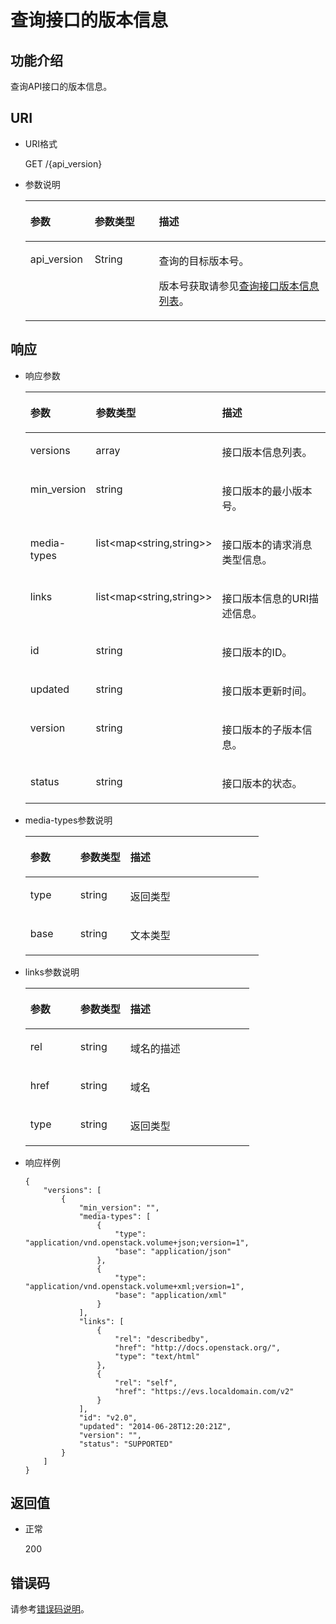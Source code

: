 # 查询接口的版本信息<a name="ZH-CN_TOPIC_0060116785"></a>

## 功能介绍<a name="section19390540"></a>

查询API接口的版本信息。

## URI<a name="section40297137"></a>

-   URI格式

    GET /\{api\_version\}

-   参数说明

    <a name="table1713182113123"></a>
    <table><thead align="left"><tr id="row572082112129"><th class="cellrowborder" valign="top" width="21.43%" id="mcps1.1.4.1.1"><p id="p117213216122"><a name="p117213216122"></a><a name="p117213216122"></a>参数</p>
    </th>
    <th class="cellrowborder" valign="top" width="21.43%" id="mcps1.1.4.1.2"><p id="p13722182141217"><a name="p13722182141217"></a><a name="p13722182141217"></a>参数类型</p>
    </th>
    <th class="cellrowborder" valign="top" width="57.14%" id="mcps1.1.4.1.3"><p id="p18727112115122"><a name="p18727112115122"></a><a name="p18727112115122"></a>描述</p>
    </th>
    </tr>
    </thead>
    <tbody><tr id="row672911211121"><td class="cellrowborder" valign="top" width="21.43%" headers="mcps1.1.4.1.1 "><p id="p92913260121"><a name="p92913260121"></a><a name="p92913260121"></a>api_version</p>
    </td>
    <td class="cellrowborder" valign="top" width="21.43%" headers="mcps1.1.4.1.2 "><p id="p20735172151211"><a name="p20735172151211"></a><a name="p20735172151211"></a>String</p>
    </td>
    <td class="cellrowborder" valign="top" width="57.14%" headers="mcps1.1.4.1.3 "><p id="p19737221161217"><a name="p19737221161217"></a><a name="p19737221161217"></a>查询的目标版本号。</p>
    <p id="p146027478121"><a name="p146027478121"></a><a name="p146027478121"></a>版本号获取请参见<a href="查询接口版本信息列表.md">查询接口版本信息列表</a>。</p>
    </td>
    </tr>
    </tbody>
    </table>


## 响应<a name="section42842654"></a>

-   响应参数

    <a name="table49541177222812"></a>
    <table><thead align="left"><tr id="row31307356222812"><th class="cellrowborder" valign="top" width="21.43%" id="mcps1.1.4.1.1"><p id="p52867918222812"><a name="p52867918222812"></a><a name="p52867918222812"></a>参数</p>
    </th>
    <th class="cellrowborder" valign="top" width="21.43%" id="mcps1.1.4.1.2"><p id="p54442989222812"><a name="p54442989222812"></a><a name="p54442989222812"></a>参数类型</p>
    </th>
    <th class="cellrowborder" valign="top" width="57.14%" id="mcps1.1.4.1.3"><p id="p47079504222812"><a name="p47079504222812"></a><a name="p47079504222812"></a>描述</p>
    </th>
    </tr>
    </thead>
    <tbody><tr id="row55343460222812"><td class="cellrowborder" valign="top" width="21.43%" headers="mcps1.1.4.1.1 "><p id="p831087143243"><a name="p831087143243"></a><a name="p831087143243"></a>versions</p>
    </td>
    <td class="cellrowborder" valign="top" width="21.43%" headers="mcps1.1.4.1.2 "><p id="p209233143243"><a name="p209233143243"></a><a name="p209233143243"></a>array</p>
    </td>
    <td class="cellrowborder" valign="top" width="57.14%" headers="mcps1.1.4.1.3 "><p id="p30605571143243"><a name="p30605571143243"></a><a name="p30605571143243"></a>接口版本信息列表。</p>
    </td>
    </tr>
    <tr id="row49897554222812"><td class="cellrowborder" valign="top" width="21.43%" headers="mcps1.1.4.1.1 "><p id="p31318845143243"><a name="p31318845143243"></a><a name="p31318845143243"></a>min_version</p>
    </td>
    <td class="cellrowborder" valign="top" width="21.43%" headers="mcps1.1.4.1.2 "><p id="p53798498143243"><a name="p53798498143243"></a><a name="p53798498143243"></a>string</p>
    </td>
    <td class="cellrowborder" valign="top" width="57.14%" headers="mcps1.1.4.1.3 "><p id="p46434022143243"><a name="p46434022143243"></a><a name="p46434022143243"></a>接口版本的最小版本号。</p>
    </td>
    </tr>
    <tr id="row15692876222812"><td class="cellrowborder" valign="top" width="21.43%" headers="mcps1.1.4.1.1 "><p id="p27535301143243"><a name="p27535301143243"></a><a name="p27535301143243"></a>media-types</p>
    </td>
    <td class="cellrowborder" valign="top" width="21.43%" headers="mcps1.1.4.1.2 "><p id="p15766871143243"><a name="p15766871143243"></a><a name="p15766871143243"></a>list&lt;map&lt;string,string&gt;&gt;</p>
    </td>
    <td class="cellrowborder" valign="top" width="57.14%" headers="mcps1.1.4.1.3 "><p id="p31685730143243"><a name="p31685730143243"></a><a name="p31685730143243"></a>接口版本的请求消息类型信息。</p>
    </td>
    </tr>
    <tr id="row54402779222812"><td class="cellrowborder" valign="top" width="21.43%" headers="mcps1.1.4.1.1 "><p id="p13448319143243"><a name="p13448319143243"></a><a name="p13448319143243"></a>links</p>
    </td>
    <td class="cellrowborder" valign="top" width="21.43%" headers="mcps1.1.4.1.2 "><p id="p31184311191352"><a name="p31184311191352"></a><a name="p31184311191352"></a>list&lt;map&lt;string,string&gt;&gt;</p>
    </td>
    <td class="cellrowborder" valign="top" width="57.14%" headers="mcps1.1.4.1.3 "><p id="p28790367143243"><a name="p28790367143243"></a><a name="p28790367143243"></a>接口版本信息的URI描述信息。</p>
    </td>
    </tr>
    <tr id="row23073040222812"><td class="cellrowborder" valign="top" width="21.43%" headers="mcps1.1.4.1.1 "><p id="p50212078143243"><a name="p50212078143243"></a><a name="p50212078143243"></a>id</p>
    </td>
    <td class="cellrowborder" valign="top" width="21.43%" headers="mcps1.1.4.1.2 "><p id="p40646554143243"><a name="p40646554143243"></a><a name="p40646554143243"></a>string</p>
    </td>
    <td class="cellrowborder" valign="top" width="57.14%" headers="mcps1.1.4.1.3 "><p id="p58524749143243"><a name="p58524749143243"></a><a name="p58524749143243"></a>接口版本的ID。</p>
    </td>
    </tr>
    <tr id="row52652485222812"><td class="cellrowborder" valign="top" width="21.43%" headers="mcps1.1.4.1.1 "><p id="p50414043143243"><a name="p50414043143243"></a><a name="p50414043143243"></a>updated</p>
    </td>
    <td class="cellrowborder" valign="top" width="21.43%" headers="mcps1.1.4.1.2 "><p id="p57005649143243"><a name="p57005649143243"></a><a name="p57005649143243"></a>string</p>
    </td>
    <td class="cellrowborder" valign="top" width="57.14%" headers="mcps1.1.4.1.3 "><p id="p16367207143243"><a name="p16367207143243"></a><a name="p16367207143243"></a>接口版本更新时间。</p>
    </td>
    </tr>
    <tr id="row2625553314335"><td class="cellrowborder" valign="top" width="21.43%" headers="mcps1.1.4.1.1 "><p id="p35634222143315"><a name="p35634222143315"></a><a name="p35634222143315"></a>version</p>
    </td>
    <td class="cellrowborder" valign="top" width="21.43%" headers="mcps1.1.4.1.2 "><p id="p690833143315"><a name="p690833143315"></a><a name="p690833143315"></a>string</p>
    </td>
    <td class="cellrowborder" valign="top" width="57.14%" headers="mcps1.1.4.1.3 "><p id="p36267691143315"><a name="p36267691143315"></a><a name="p36267691143315"></a>接口版本的子版本信息。</p>
    </td>
    </tr>
    <tr id="row3428178414338"><td class="cellrowborder" valign="top" width="21.43%" headers="mcps1.1.4.1.1 "><p id="p65363382143315"><a name="p65363382143315"></a><a name="p65363382143315"></a>status</p>
    </td>
    <td class="cellrowborder" valign="top" width="21.43%" headers="mcps1.1.4.1.2 "><p id="p59942555143315"><a name="p59942555143315"></a><a name="p59942555143315"></a>string</p>
    </td>
    <td class="cellrowborder" valign="top" width="57.14%" headers="mcps1.1.4.1.3 "><p id="p25161763143315"><a name="p25161763143315"></a><a name="p25161763143315"></a>接口版本的状态。</p>
    </td>
    </tr>
    </tbody>
    </table>

-   media-types参数说明

    <a name="table1723912303523"></a>
    <table><thead align="left"><tr id="row1572605203523"><th class="cellrowborder" valign="top" width="21.43%" id="mcps1.1.4.1.1"><p id="p4956457303630"><a name="p4956457303630"></a><a name="p4956457303630"></a>参数</p>
    </th>
    <th class="cellrowborder" valign="top" width="21.43%" id="mcps1.1.4.1.2"><p id="p5530748603630"><a name="p5530748603630"></a><a name="p5530748603630"></a>参数类型</p>
    </th>
    <th class="cellrowborder" valign="top" width="57.14%" id="mcps1.1.4.1.3"><p id="p1479139303630"><a name="p1479139303630"></a><a name="p1479139303630"></a>描述</p>
    </th>
    </tr>
    </thead>
    <tbody><tr id="row4241971403523"><td class="cellrowborder" valign="top" width="21.43%" headers="mcps1.1.4.1.1 "><p id="p1344484103523"><a name="p1344484103523"></a><a name="p1344484103523"></a>type</p>
    </td>
    <td class="cellrowborder" valign="top" width="21.43%" headers="mcps1.1.4.1.2 "><p id="p1529029903523"><a name="p1529029903523"></a><a name="p1529029903523"></a>string</p>
    </td>
    <td class="cellrowborder" valign="top" width="57.14%" headers="mcps1.1.4.1.3 "><p id="p5901344603523"><a name="p5901344603523"></a><a name="p5901344603523"></a>返回类型</p>
    </td>
    </tr>
    <tr id="row6135897003523"><td class="cellrowborder" valign="top" width="21.43%" headers="mcps1.1.4.1.1 "><p id="p402067503523"><a name="p402067503523"></a><a name="p402067503523"></a>base</p>
    </td>
    <td class="cellrowborder" valign="top" width="21.43%" headers="mcps1.1.4.1.2 "><p id="p5723929303523"><a name="p5723929303523"></a><a name="p5723929303523"></a>string</p>
    </td>
    <td class="cellrowborder" valign="top" width="57.14%" headers="mcps1.1.4.1.3 "><p id="p580387503523"><a name="p580387503523"></a><a name="p580387503523"></a>文本类型</p>
    </td>
    </tr>
    </tbody>
    </table>

-   links参数说明

    <a name="table35183803523"></a>
    <table><thead align="left"><tr id="row1099838503523"><th class="cellrowborder" valign="top" width="22.352235223522353%" id="mcps1.1.4.1.1"><p id="p1845402603523"><a name="p1845402603523"></a><a name="p1845402603523"></a>参数</p>
    </th>
    <th class="cellrowborder" valign="top" width="22.352235223522353%" id="mcps1.1.4.1.2"><p id="p1838114303523"><a name="p1838114303523"></a><a name="p1838114303523"></a>参数类型</p>
    </th>
    <th class="cellrowborder" valign="top" width="55.295529552955294%" id="mcps1.1.4.1.3"><p id="p405534303523"><a name="p405534303523"></a><a name="p405534303523"></a>描述</p>
    </th>
    </tr>
    </thead>
    <tbody><tr id="row3649809103523"><td class="cellrowborder" valign="top" width="22.352235223522353%" headers="mcps1.1.4.1.1 "><p id="p355541903523"><a name="p355541903523"></a><a name="p355541903523"></a>rel</p>
    </td>
    <td class="cellrowborder" valign="top" width="22.352235223522353%" headers="mcps1.1.4.1.2 "><p id="p1955354003523"><a name="p1955354003523"></a><a name="p1955354003523"></a>string</p>
    </td>
    <td class="cellrowborder" valign="top" width="55.295529552955294%" headers="mcps1.1.4.1.3 "><p id="p4573756603523"><a name="p4573756603523"></a><a name="p4573756603523"></a>域名的描述</p>
    </td>
    </tr>
    <tr id="row898491303523"><td class="cellrowborder" valign="top" width="22.352235223522353%" headers="mcps1.1.4.1.1 "><p id="p5668937803523"><a name="p5668937803523"></a><a name="p5668937803523"></a>href</p>
    </td>
    <td class="cellrowborder" valign="top" width="22.352235223522353%" headers="mcps1.1.4.1.2 "><p id="p2843694403523"><a name="p2843694403523"></a><a name="p2843694403523"></a>string</p>
    </td>
    <td class="cellrowborder" valign="top" width="55.295529552955294%" headers="mcps1.1.4.1.3 "><p id="p1215177703523"><a name="p1215177703523"></a><a name="p1215177703523"></a>域名</p>
    </td>
    </tr>
    <tr id="row4225713203523"><td class="cellrowborder" valign="top" width="22.352235223522353%" headers="mcps1.1.4.1.1 "><p id="p27570503523"><a name="p27570503523"></a><a name="p27570503523"></a>type</p>
    </td>
    <td class="cellrowborder" valign="top" width="22.352235223522353%" headers="mcps1.1.4.1.2 "><p id="p2233213403523"><a name="p2233213403523"></a><a name="p2233213403523"></a>string</p>
    </td>
    <td class="cellrowborder" valign="top" width="55.295529552955294%" headers="mcps1.1.4.1.3 "><p id="p2248281703523"><a name="p2248281703523"></a><a name="p2248281703523"></a>返回类型</p>
    </td>
    </tr>
    </tbody>
    </table>

-   响应样例

    ```
    {
        "versions": [
            {
                "min_version": "", 
                "media-types": [
                    {
                        "type": "application/vnd.openstack.volume+json;version=1", 
                        "base": "application/json"
                    }, 
                    {
                        "type": "application/vnd.openstack.volume+xml;version=1", 
                        "base": "application/xml"
                    }
                ], 
                "links": [
                    {
                        "rel": "describedby", 
                        "href": "http://docs.openstack.org/", 
                        "type": "text/html"
                    }, 
                    {
                        "rel": "self", 
                        "href": "https://evs.localdomain.com/v2"
                    }
                ], 
                "id": "v2.0", 
                "updated": "2014-06-28T12:20:21Z", 
                "version": "", 
                "status": "SUPPORTED"
            }
        ]
    }
    ```


## 返回值<a name="section50039568"></a>

-   正常

    200


## 错误码<a name="section431317151242"></a>

请参考[错误码说明](错误码说明.md)。

